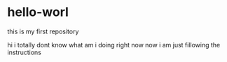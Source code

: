# hello-worl
this is my first repository

hi  i totally dont know what am i doing right now now i am just fillowing the instructions 
